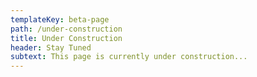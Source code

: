 ```yaml
---
templateKey: beta-page
path: /under-construction
title: Under Construction
header: Stay Tuned
subtext: This page is currently under construction...
---
```

